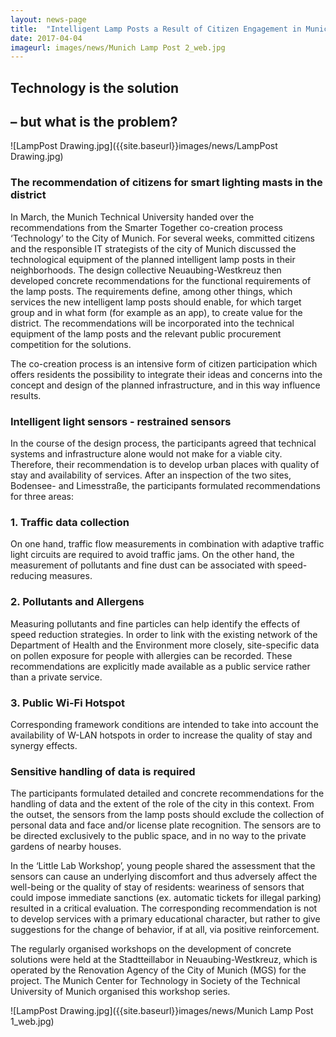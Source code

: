 ```yaml
---
layout: news-page
title:  "Intelligent Lamp Posts a Result of Citizen Engagement in Munich"
date: 2017-04-04
imageurl: images/news/Munich Lamp Post 2_web.jpg
---
```


<div class="multiline">
<h2><span class="ornament-news">Technology is the solution</span></h2>
<h2><span class="ornament-news">– but what is the problem?</span></h2>
</div>

![LampPost Drawing.jpg]({{site.baseurl}}images/news/LampPost Drawing.jpg)

### The recommendation of citizens for smart lighting masts in the district

In March, the Munich Technical University handed over the recommendations from the Smarter Together co-creation process ‘Technology’ to the City of Munich. For several weeks, committed citizens and the responsible IT strategists of the city of Munich discussed the technological equipment of the planned intelligent lamp posts in their neighborhoods. The design collective Neuaubing-Westkreuz then developed concrete recommendations for the functional requirements of the lamp posts. The requirements define, among other things, which services the new intelligent lamp posts should enable, for which target group and in what form (for example as an app), to create value for the district. The recommendations will be incorporated into the technical equipment of the lamp posts and the relevant public procurement competition for the solutions.

The co-creation process is an intensive form of citizen participation which offers residents the possibility to integrate their ideas and concerns into the concept and design of the planned infrastructure, and in this way influence results.

### Intelligent light sensors - restrained sensors

In the course of the design process, the participants agreed that technical systems and infrastructure alone would not make for a viable city. Therefore, their recommendation is to develop urban places with quality of stay and availability of services. After an inspection of the two sites, Bodensee- and Limesstraße, the participants formulated recommendations for three areas:

### 1. Traffic data collection

On one hand, traffic flow measurements in combination with adaptive traffic light circuits are required to avoid traffic jams. On the other hand, the measurement of pollutants and fine dust can be associated with speed-reducing measures.

### 2. Pollutants and Allergens

Measuring pollutants and fine particles can help identify the effects of speed reduction strategies. In order to link with the existing network of the Department of Health and the Environment more closely, site-specific data on pollen exposure for people with allergies can be recorded. These  recommendations are explicitly made available as a public service rather than a private service.

### 3. Public Wi-Fi Hotspot

Corresponding framework conditions are intended to take into account the availability of W-LAN hotspots in order to increase the quality of stay and synergy effects.

### Sensitive handling of data is required

The participants formulated detailed and concrete recommendations for the handling of data and the extent of the role of the city in this context. From the outset, the sensors from the lamp posts should exclude the collection of personal data and face and/or license plate recognition. The sensors are to be directed exclusively to the public space, and in no way to the private gardens of nearby houses.

In the ‘Little Lab Workshop’, young people shared the assessment that the sensors can cause an underlying discomfort and thus adversely affect the well-being or the quality of stay of residents: weariness of sensors that could impose immediate sanctions (ex. automatic tickets for illegal parking) resulted in a critical evaluation. The corresponding recommendation is not to develop services with a primary educational character, but rather to give suggestions for the change of behavior, if at all, via positive reinforcement.

The regularly organised workshops on the development of concrete solutions were held at the Stadtteillabor in Neuaubing-Westkreuz, which is operated by the Renovation Agency of the City of Munich (MGS) for the project. The Munich Center for Technology in Society of the Technical University of Munich organised this workshop series.

![LampPost Drawing.jpg]({{site.baseurl}}images/news/Munich Lamp Post 1_web.jpg)

